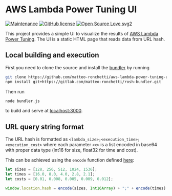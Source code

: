 # AWS Lambda Power Tuning UI
[![Maintenance](https://img.shields.io/badge/Maintained%3F-yes-green.svg)](https://GitHub.com/matteo-ronchetti/aws-lambda-power-tuning-ui/graphs/commit-activity)
[![GitHub license](https://img.shields.io/github/license/matteo-ronchetti/aws-lambda-power-tuning-ui.svg)](https://github.com/matteo-ronchetti/aws-lambda-power-tuning-ui/blob/master/LICENSE)
[![Open Source Love svg2](https://badges.frapsoft.com/os/v2/open-source.svg?v=103)](https://github.com/ellerbrock/open-source-badges/)

This project provides a simple UI to visualize the results of [AWS Lambda Power Tuning](https://github.com/alexcasalboni/aws-lambda-power-tuning).
The UI is a static HTML page that reads data from URL hash.

## Local building and execution
First you need to clone the source and install the [bundler](https://gitlab.com/matteo-ronchetti/rosh-bundler)
by running
```bash
git clone https://github.com/matteo-ronchetti/aws-lambda-power-tuning-ui.git
npm install git+https://gitlab.com/matteo-ronchetti/rosh-bundler.git
```
Then run
```bash
node bundler.js
```
to build and serve at [localhost:3000](http://localhost:3000/).

## URL query string format
The URL hash is formatted as `<lambda_size>;<execution_time>;<execution_cost>`
where each parameter `<x>` is a list encoded in base64 with proper data type
(int16 for size, float32 for time and cost).

This can be achieved using the `encode` function defined [here](https://github.com/matteo-ronchetti/aws-lambda-power-tuning-ui/blob/master/src/js/encode.js#L1):
```javascript
let sizes = [128, 256, 512, 1024, 1536];
let times = [16.0, 8.0, 4.0, 2.8, 2.1];
let costs = [0.01, 0.008, 0.005, 0.009, 0.012];

window.location.hash = encode(sizes, Int16Array) + ";" + encode(times) + ";" + encode(costs)
```

